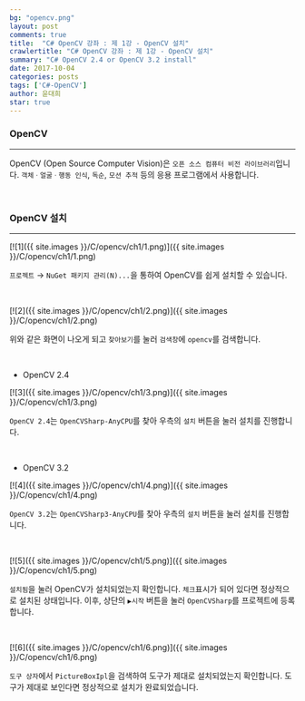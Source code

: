 ```yaml
---
bg: "opencv.png"
layout: post
comments: true
title:  "C# OpenCV 강좌 : 제 1강 - OpenCV 설치"
crawlertitle: "C# OpenCV 강좌 : 제 1강 - OpenCV 설치"
summary: "C# OpenCV 2.4 or OpenCV 3.2 install"
date: 2017-10-04
categories: posts
tags: ['C#-OpenCV']
author: 윤대희
star: true
---
```


### OpenCV ###
----------
OpenCV (Open Source Computer Vision)은 `오픈 소스 컴퓨터 비전 라이브러리`입니다. `객체ㆍ얼굴ㆍ행동 인식`, `독순`, `모션 추적` 등의 응용 프로그램에서 사용합니다.

<br>

### OpenCV 설치 ###
----------
[![1]({{ site.images }}/C/opencv/ch1/1.png)]({{ site.images }}/C/opencv/ch1/1.png)

`프로젝트` → `NuGet 패키지 관리(N)...`을 통하여 OpenCV를 쉽게 설치할 수 있습니다.

<br>

[![2]({{ site.images }}/C/opencv/ch1/2.png)]({{ site.images }}/C/opencv/ch1/2.png)

위와 같은 화면이 나오게 되고 `찾아보기`를 눌러 `검색창`에 `opencv`를 검색합니다.

<br>

* OpenCV 2.4

[![3]({{ site.images }}/C/opencv/ch1/3.png)]({{ site.images }}/C/opencv/ch1/3.png)

`OpenCV 2.4`는 `OpenCVSharp-AnyCPU`를 찾아 우측의 `설치` 버튼을 눌러 설치를 진행합니다.

<br>

* OpenCV 3.2

[![4]({{ site.images }}/C/opencv/ch1/4.png)]({{ site.images }}/C/opencv/ch1/4.png)

`OpenCV 3.2`는 `OpenCVSharp3-AnyCPU`를 찾아 우측의 `설치` 버튼을 눌러 설치를 진행합니다.

<br>

[![5]({{ site.images }}/C/opencv/ch1/5.png)]({{ site.images }}/C/opencv/ch1/5.png)

`설치됨`을 눌러 OpenCV가 설치되었는지 확인합니다. `체크`표시가 되어 있다면 정상적으로 설치된 상태입니다. 이후, 상단의 `▶시작` 버튼을 눌러 `OpenCVSharp`를 프로젝트에 등록합니다.

<br>

[![6]({{ site.images }}/C/opencv/ch1/6.png)]({{ site.images }}/C/opencv/ch1/6.png)

`도구 상자`에서 `PictureBoxIpl`을 검색하여 도구가 제대로 설치되었는지 확인합니다.
도구가 제대로 보인다면 정상적으로 설치가 완료되었습니다.
